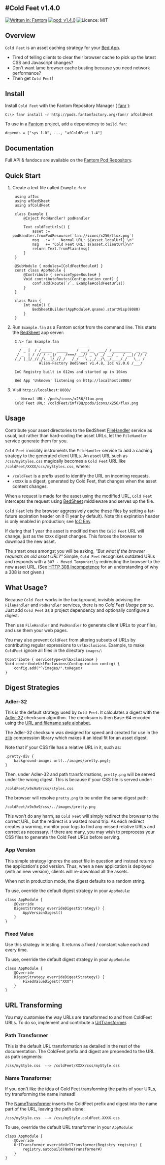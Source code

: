 #Cold Feet v1.4.0
---
[![Written in: Fantom](http://img.shields.io/badge/written%20in-Fantom-lightgray.svg)](http://fantom.org/)
[![pod: v1.4.0](http://img.shields.io/badge/pod-v1.4.0-yellow.svg)](http://www.fantomfactory.org/pods/afColdFeet)
![Licence: MIT](http://img.shields.io/badge/licence-MIT-blue.svg)

## Overview

`Cold Feet` is an asset caching strategy for your [Bed App](http://pods.fantomfactory.org/pods/afBedSheet).

- Tired of telling clients to clear their browser cache to pick up the latest CSS and Javascript changes?
- Don't want lame browser cache busting because you need network performance?
- Then get `Cold Feet`!

## Install

Install `Cold Feet` with the Fantom Repository Manager ( [fanr](http://fantom.org/doc/docFanr/Tool.html#install) ):

    C:\> fanr install -r http://pods.fantomfactory.org/fanr/ afColdFeet

To use in a [Fantom](http://fantom.org/) project, add a dependency to `build.fan`:

    depends = ["sys 1.0", ..., "afColdFeet 1.4"]

## Documentation

Full API & fandocs are available on the [Fantom Pod Repository](http://pods.fantomfactory.org/pods/afColdFeet/).

## Quick Start

1. Create a text file called `Example.fan`:

        using afIoc
        using afBedSheet
        using afColdFeet
        
        class Example {
            @Inject PodHandler? podHandler
        
            Text coldFeetUrls() {
                asset := podHandler.fromPodResource(`fan://icons/x256/flux.png`)
                msg   := "   Normal URL: ${asset.localUrl} \n"
                msg   += "Cold Feet URL: ${asset.clientUrl}\n"
                return Text.fromPlain(msg)
            }
        }
        
        @SubModule { modules=[ColdFeetModule#] }
        const class AppModule {
            @Contribute { serviceType=Routes# }
            Void contributeRoutes(Configuration conf) {
                conf.add(Route(`/`, Example#coldFeetUrls))
            }
        }
        
        class Main {
            Int main() {
                BedSheetBuilder(AppModule#.qname).startWisp(8080)
            }
        }


2. Run `Example.fan` as a Fantom script from the command line. This starts the [BedSheet](http://pods.fantomfactory.org/pods/afBedSheet) app server:

        C:\> fan Example.fan
           ___    __                 _____        _
          / _ |  / /_____  _____    / ___/__  ___/ /_________  __ __
         / _  | / // / -_|/ _  /===/ __// _ \/ _/ __/ _  / __|/ // /
        /_/ |_|/_//_/\__|/_//_/   /_/   \_,_/__/\__/____/_/   \_, /
                   Alien-Factory BedSheet v1.4.8, IoC v2.0.6 /___/
        
        IoC Registry built in 612ms and started up in 104ms
        
        Bed App 'Unknown' listening on http://localhost:8080/


3. Visit `http://localhost:8080/`

        .  Normal URL: /pods/icons/x256/flux.png
        Cold Feet URL: /coldFeet/infYBQ/pods/icons/x256/flux.png



## Usage

Contribute your asset directories to the BedSheet [FileHandler](http://pods.fantomfactory.org/pods/afBedSheet/api/FileHandler) service as usual, but rather than hard-coding the asset URLs, let the `FileHandler` service generate them for you.

`Cold Feet` invisibly instruments the `FileHandler` service to add a caching strategy to the generated client URLs. An asset URL such as ``/css/myStyles.css`` magically becomes a `Cold Feet` URL like ``/coldFeet/XXXX/css/myStyles.css``, where:

- `/coldFeet` is a prefix used to identify the URL on incoming requests.
- `/XXXX` is a digest, generated by Cold Feet, that changes when the asset content changes.

When a request is made for the asset using the modified URL, `Cold Feet` intercepts the request using [BedSheet](http://pods.fantomfactory.org/pods/afBedSheet) middleware and serves up the file.

`Cold Feet` lets the browser aggressively cache these files by setting a far-future expiration header on it (1 year by default). Note this expiration header is only enabled in production; see [IoC Env](http://pods.fantomfactory.org/pods/afIocEnv).

If during that 1 year the asset is modified then the `Cold Feet` URL will change, just as the `XXXX` digest changes. This forces the browser to download the new asset.

The smart ones amongst you will be asking, *"But what if the browser requests an old asset URL?"* Simple, `Cold Feet` recognises outdated URLs and responds with a `307 - Moved Temporarily` redirecting the browser to the new asset URL. (See [HTTP 308 Incompetence](http://insanecoding.blogspot.co.uk/2014/02/http-308-incompetence-expected.html) for an understanding of why a 308 is not given.)

## What Usage?

Because `Cold Feet` works in the background, invisibly advising the `FileHandler` and `PodHandler` services, there is no *Cold Feet Usage* per se. Just add `Cold Feet` as a project dependency and optionally configure a digest.

Then use `FileHandler` and `PodHandler` to generate client URLs to your files, and use them your web pages.

You may also prevent `ColdFeet` from altering subsets of URLs by contributing regular expressions to `UrlExclusions`. Example, to make `ColdFeet` ignore all files in the directory `images/`:

    @Contribute { serviceType=UrlExclusions# }
    Void contributeUrlExclusions(Configuration config) {
        config.add("^/images/".toRegex)
    }

## Digest Strategies

### Adler-32

This is the default strategy used by `Cold Feet`. It calculates a digest with the [Adler-32](http://en.wikipedia.org/wiki/Adler32) checksum algorithm. The checksum is then Base-64 encoded using the [URL and filename safe alphabet](http://tools.ietf.org/html/rfc4648#section-5).

The Adler-32 checksum was designed for speed and created for use in the [zlib](http://en.wikipedia.org/wiki/Zlib) compression library which makes it an ideal fit for an asset digest.

Note that if your CSS file has a relative URL in it, such as:

    .pretty-div {
        background-image: url(../images/pretty.png);
    }

Then, under Adler-32 and path transformations, `pretty.png` will be served under the wrong digest. This is because if your CSS file is served under:

    /coldFeet/x9x9x9/css/styles.css

The browser will resolve `pretty.png` to be under the same digest path:

    /coldFeet/x9x9x9/css/../images/pretty.png

This won't do any harm, as `Cold Feet` will simply redirect the browser to the correct URL, but the redirect is a wasted round trip. As each redirect creates a warning, monitor your logs to find any missed relative URLs and correct as necessary. If there are many, you may wish to preprocess your CSS files to generate the Cold Feet URLs before serving.

### App Version

This simple strategy ignores the asset file in question and instead returns the application's pod version. Thus, when a new application is deployed (with an new version), clients will re-download all the assets.

When not in production mode, the digest defaults to a random string.

To use, override the default digest strategy in your `AppModule`:

```
class AppModule {
    @Override
    DigestStrategy overrideDigestStrategy() {
        AppVersionDigest()
    }
}
```

### Fixed Value

Use this strategy in testing. It returns a fixed / constant value each and every time.

To use, override the default digest strategy in your `AppModule`:

```
class AppModule {
    @Override
    DigestStrategy overrideDigestStrategy() {
        FixedValueDigest("XXX")
    }
}
```

## URL Transforming

You may customise the way URLs are transformed to and from ColdFeet URLs. To do so, implement and contribute a [UrlTransformer](http://pods.fantomfactory.org/pods/afColdFeet/api/UrlTransformer).

### Path Transformer

This is the default URL transformation as detailed in the rest of the documentation. The ColdFeet prefix and digest are prepended to the URL as path segments:

    /css/myStyle.css  --> /coldFeet/XXXX/css/myStyle.css

### Name Transformer

If you don't like the idea of Cold Feet transforming the paths of your URLs, try transforming the name instead!

The [NameTransformer](http://pods.fantomfactory.org/pods/afColdFeet/api/NameTransformer) inserts the ColdFeet prefix and digest into the name part of the URL, leaving the path alone:

    /css/myStyle.css  --> /css/myStyle.coldFeet.XXXX.css

To use, override the default URL transformer in your `AppModule`:

```
class AppModule {
    @Override
    UrlTransformer overrideUrlTransformer(Registry registry) {
        registry.autobuild(NameTransformer#)
    }
}
```

